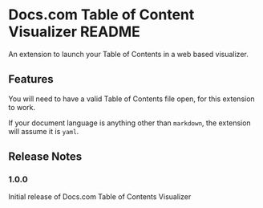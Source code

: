 # Docs.com Table of Content Visualizer README

An extension to launch your Table of Contents in a web based visualizer.

## Features

You will need to have a valid Table of Contents file open, for this extension to work.

If your document language is anything other than `markdown`, the extension will assume it is `yaml`.

## Release Notes

### 1.0.0

Initial release of Docs.com Table of Contents Visualizer
